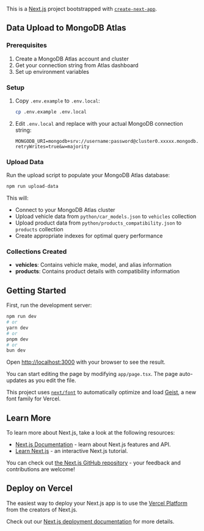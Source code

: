 This is a [Next.js](https://nextjs.org) project bootstrapped with [`create-next-app`](https://nextjs.org/docs/app/api-reference/cli/create-next-app).

## Data Upload to MongoDB Atlas

### Prerequisites
1. Create a MongoDB Atlas account and cluster
2. Get your connection string from Atlas dashboard
3. Set up environment variables

### Setup
1. Copy `.env.example` to `.env.local`:
   ```bash
   cp .env.example .env.local
   ```

2. Edit `.env.local` and replace with your actual MongoDB connection string:
   ```
   MONGODB_URI=mongodb+srv://username:password@cluster0.xxxxx.mongodb.net/?retryWrites=true&w=majority
   ```

### Upload Data
Run the upload script to populate your MongoDB Atlas database:

```bash
npm run upload-data
```

This will:
- Connect to your MongoDB Atlas cluster
- Upload vehicle data from `python/car_models.json` to `vehicles` collection
- Upload product data from `python/products_compatibility.json` to `products` collection
- Create appropriate indexes for optimal query performance

### Collections Created
- **vehicles**: Contains vehicle make, model, and alias information
- **products**: Contains product details with compatibility information

## Getting Started

First, run the development server:

```bash
npm run dev
# or
yarn dev
# or
pnpm dev
# or
bun dev
```

Open [http://localhost:3000](http://localhost:3000) with your browser to see the result.

You can start editing the page by modifying `app/page.tsx`. The page auto-updates as you edit the file.

This project uses [`next/font`](https://nextjs.org/docs/app/building-your-application/optimizing/fonts) to automatically optimize and load [Geist](https://vercel.com/font), a new font family for Vercel.

## Learn More

To learn more about Next.js, take a look at the following resources:

- [Next.js Documentation](https://nextjs.org/docs) - learn about Next.js features and API.
- [Learn Next.js](https://nextjs.org/learn) - an interactive Next.js tutorial.

You can check out [the Next.js GitHub repository](https://github.com/vercel/next.js) - your feedback and contributions are welcome!

## Deploy on Vercel

The easiest way to deploy your Next.js app is to use the [Vercel Platform](https://vercel.com/new?utm_medium=default-template&filter=next.js&utm_source=create-next-app&utm_campaign=create-next-app-readme) from the creators of Next.js.

Check out our [Next.js deployment documentation](https://nextjs.org/docs/app/building-your-application/deploying) for more details.
